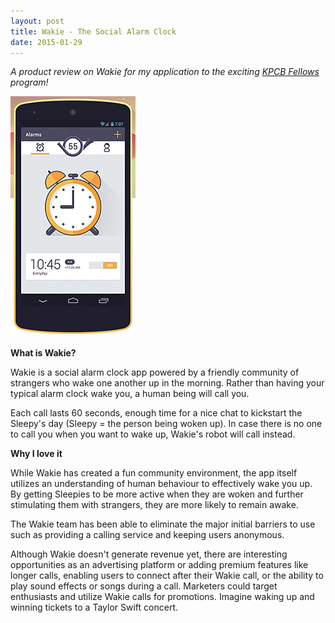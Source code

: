 ```yaml
---
layout: post
title: Wakie - The Social Alarm Clock
date: 2015-01-29
---
```


*A product review on Wakie for my application to the exciting [KPCB Fellows](http://kpcbfellows.com/) program!*

[![Wakie](/images/wakie.jpg)](http://wakie.com/)

**What is Wakie?**

Wakie is a social alarm clock app powered by a friendly community of strangers who wake one another up in the morning. Rather than having your typical alarm clock wake you, a human being will call you.

Each call lasts 60 seconds, enough time for a nice chat to kickstart the Sleepy's day (Sleepy = the person being woken up). In case there is no one to call you when you want to wake up, Wakie's robot will call instead.

**Why I love it**

While Wakie has created a fun community environment, the app itself utilizes an understanding of human behaviour to effectively wake you up. By getting Sleepies to be more active when they are woken and further stimulating them with strangers, they are more likely to remain awake.

The Wakie team has been able to eliminate the major initial barriers to use such as providing a calling service and keeping users anonymous.

Although Wakie doesn't generate revenue yet, there are interesting opportunities as an advertising platform or adding premium features like longer calls, enabling users to connect after their Wakie call, or the ability to play sound effects or songs during a call. Marketers could target enthusiasts and utilize Wakie calls for promotions. Imagine waking up and winning tickets to a Taylor Swift concert.